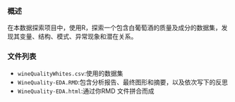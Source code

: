 ### 概述

在本数据探索项目中，使用R，探索一个包含白葡萄酒的质量及成分的数据集，发现其变量、结构、模式、异常现象和潜在关系。

### 文件列表

- `wineQualityWhites.csv`:使用的数据集
- `WineQuality-EDA.RMD`:包含分析报告、最终图形和摘要，以及依次写下的反思
- `WineQuality-EDA.html`:通过你RMD 文件拼合而成

